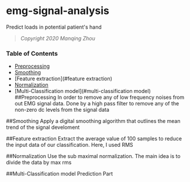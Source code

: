 # emg-signal-analysis
Predict loads in potential patient's hand
> *Copyright 2020 Manqing Zhou*

### Table of Contents

- [Preprocessing](#preprocessing)
- [Smoothing](#smoothing)
- [Feature extraction](#feature extraction)
- [Normalization](#normalization)
- [Multi-Classification model](#multi-classification model)
##Preprocessing
In order to remove any of low frequency noises from out EMG signal data. Done by a high pass filter to remove any of the non-zero dc levels from the signal data

##Smoothing
Apply a digital smoothing algorithm that outlines the mean trend of the signal develoment

##Feature extraction
Extract the average value of 100 samples to reduce the input data of our classification. Here, I used RMS

##Normalization
Use the sub maximal normalization. The main idea is to divide the data by max rms

##Multi-Classification model
Prediction Part



